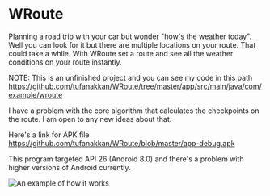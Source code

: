 # WRoute

Planning a road trip with your car but wonder "how's the weather today". Well you can look for it but there are multiple locations on your route. That could take a while. With WRoute set a route and see all the weather conditions on your route instantly.

NOTE: This is an unfinished project and you can see my code in this path https://github.com/tufanakkan/WRoute/tree/master/app/src/main/java/com/example/wroute 

I have a problem with the core algorithm that calculates the checkpoints on the route. I am open to any new ideas about that.

Here's a link for APK file https://github.com/tufanakkan/WRoute/blob/master/app-debug.apk

This program targeted API 26 (Android 8.0) and there's a problem with higher versions of Android currently.

![An example of how it works](https://giphy.com/gifs/XCygmrYiU1Q9ctwDSt/html5)

